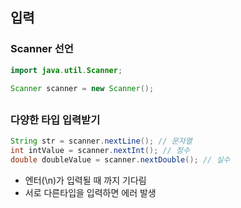 ## 입력
### Scanner 선언
```java
import java.util.Scanner;

Scanner scanner = new Scanner();
```

##
### 다양한 타입 입력받기
```java
String str = scanner.nextLine(); // 문자열
int intValue = scanner.nextInt(); // 정수
double doubleValue = scanner.nextDouble(); // 실수
```
- 엔터(\n)가 입력될 때 까지 기다림
- 서로 다른타입을 입력하면 에러 발생
